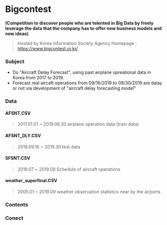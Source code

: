 # Bigcontest
**(Competition to discover people who are telented in Big Data by freely leverage the data that the company has to offer new business models and new ideas)**
> Hosted by Korea Information Society Agency
> Homepage : https://www.bigcontest.or.kr/

### Subject
- Do "Aircraft Delay Forecast", using past airplane opreational data in Korea from 2017 to 2019.
- Forecast real aircaft operations from 09/16/2019 to 09/30/2019 are dalay or not via development of "aircraft delay forecasting model" 

### Data

#### AFSNT.CSV
> 2017.01.01 ~ 2019.06.30 airplane operation data (train data)

#### AFSNT_DLY.CSV
> 2019.09.16 ~ 2019.30 test data

#### SFSNT.CSV
> 2019.07 ~ 2019.09 Schedule of aircraft operations

#### weather_superfinal.CSV
> 2005.01 ~ 2019.09 weather observation statistics near by the airports 

### Contents

### Conect

